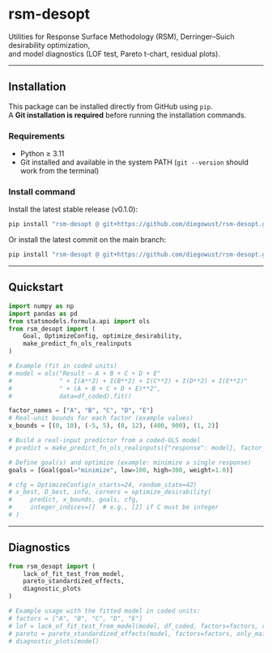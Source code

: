 # rsm-desopt

Utilities for Response Surface Methodology (RSM), Derringer–Suich desirability optimization,  
and model diagnostics (LOF test, Pareto t-chart, residual plots).

---

## Installation

This package can be installed directly from GitHub using `pip`.  
A **Git installation is required** before running the installation commands.

### Requirements
- Python ≥ 3.11  
- Git installed and available in the system PATH (`git --version` should work from the terminal)

### Install command

Install the latest stable release (v0.1.0):
```bash
pip install "rsm-desopt @ git+https://github.com/diegowust/rsm-desopt.git@v0.1.0"
```

Or install the latest commit on the main branch:
```bash
pip install "rsm-desopt @ git+https://github.com/diegowust/rsm-desopt.git@main"
```

---

## Quickstart

```python
import numpy as np
import pandas as pd
from statsmodels.formula.api import ols
from rsm_desopt import (
    Goal, OptimizeConfig, optimize_desirability,
    make_predict_fn_ols_realinputs
)

# Example (fit in coded units)
# model = ols("Result ~ A + B + C + D + E"
#             " + I(A**2) + I(B**2) + I(C**2) + I(D**2) + I(E**2)"
#             " + (A + B + C + D + E)**2",
#             data=df_coded).fit()

factor_names = ["A", "B", "C", "D", "E"]
# Real-unit bounds for each factor (example values)
x_bounds = [(0, 10), (-5, 5), (8, 12), (400, 900), (1, 2)]

# Build a real-input predictor from a coded-OLS model
# predict = make_predict_fn_ols_realinputs({"response": model}, factor_names, x_bounds)

# Define goal(s) and optimize (example: minimize a single response)
goals = [Goal(goal="minimize", low=100, high=300, weight=1.0)]

# cfg = OptimizeConfig(n_starts=24, random_state=42)
# x_best, D_best, info, corners = optimize_desirability(
#     predict, x_bounds, goals, cfg,
#     integer_indices=[]  # e.g., [2] if C must be integer
# )
```

---

## Diagnostics

```python
from rsm_desopt import (
    lack_of_fit_test_from_model,
    pareto_standardized_effects,
    diagnostic_plots
)

# Example usage with the fitted model in coded units:
# factors = ["A", "B", "C", "D", "E"]
# lof = lack_of_fit_test_from_model(model, df_coded, factors=factors, response_col="Result")
# pareto = pareto_standardized_effects(model, factors=factors, only_main=False, alpha=0.05)
# diagnostic_plots(model)
```

